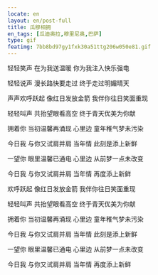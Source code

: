 ```yaml
---
locate: en
layout: en/post-full
title: 瓜穆相拥
en_tags: [瓜迪奥拉,穆里尼奥,巴萨]
type: gif
featimg: 7bb8bd97gy1fxk30a51ttg206w050e81.gif
---
```


轻轻笑声 在为我送温暖  你为我注入快乐强电

轻轻说声 漫长路快要走过  终于走过明媚晴天

声声欢呼跃起 像红日发放金箭  我伴你往日笑面重现

轻轻叫声 共抬望眼看高空  终于青天优美为你献

拥着你 当初温馨再涌现  心里边 童年稚气梦未污染

今日我 与你又试肩并肩  当年情 此刻是添上新鲜

一望你 眼里温馨已通电  心里边 从前梦一点未改变

今日我 与你又试肩并肩  当年情 再度添上新鲜

欢呼跃起 像红日发放金箭  我伴你往日笑面重现

轻轻叫声 共抬望眼看高空  终于青天优美为你献

拥着你 当初温馨再涌现  心里边 童年稚气梦未污染

今日我 与你又试肩并肩  当年情 此刻是添上新鲜

一望你 眼里温馨已通电  心里边 从前梦一点未改变

今日我 与你又试肩并肩  当年情 再度添上新鲜 